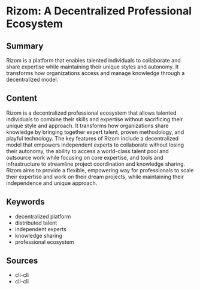 # Rizom: A Decentralized Professional Ecosystem

## Summary

Rizom is a platform that enables talented individuals to collaborate and share expertise while maintaining their unique styles and autonomy. It transforms how organizations access and manage knowledge through a decentralized model.

## Content

Rizom is a decentralized professional ecosystem that allows talented individuals to combine their skills and expertise without sacrificing their unique style and approach. It transforms how organizations share knowledge by bringing together expert talent, proven methodology, and playful technology. The key features of Rizom include a decentralized model that empowers independent experts to collaborate without losing their autonomy, the ability to access a world-class talent pool and outsource work while focusing on core expertise, and tools and infrastructure to streamline project coordination and knowledge sharing. Rizom aims to provide a flexible, empowering way for professionals to scale their expertise and work on their dream projects, while maintaining their independence and unique approach.

## Keywords

- decentralized platform
- distributed talent
- independent experts
- knowledge sharing
- professional ecosystem

## Sources

- cli-cli
- cli-cli
